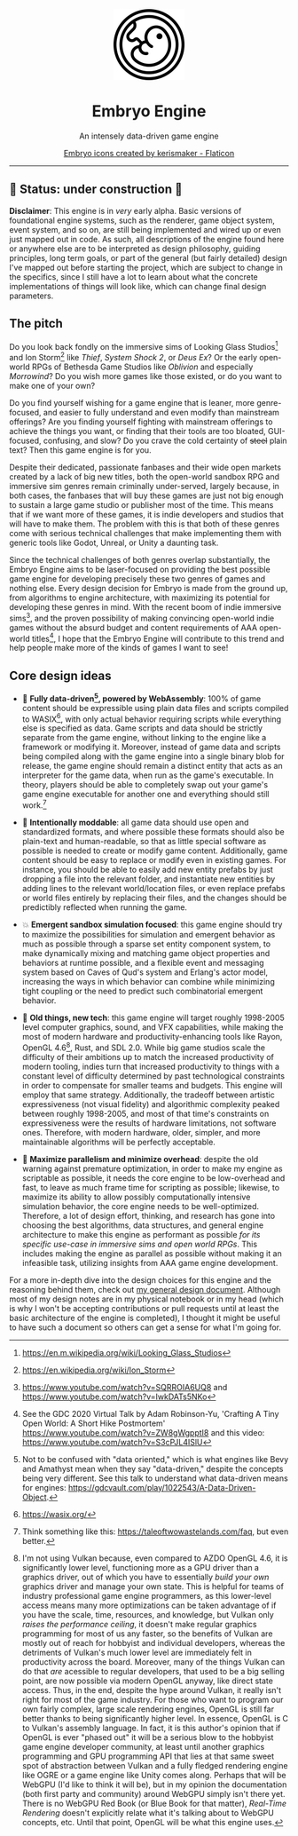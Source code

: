 <div align="center"> <img src="./embryo.png" width="128"
  height="128" style="display: block; margin: 0 auto"/>
  <h1>Embryo Engine</h1> <p>An intensely data-driven game
  engine</p>

<a href="https://www.flaticon.com/free-icons/embryo"
title="embryo icons">Embryo icons created by kerismaker -
Flaticon</a> </div>


---

## 🚧 Status: under construction 🚧

**Disclaimer**: This engine is in *very* early alpha. Basic
versions of foundational engine systems, such as the renderer,
game object system, event system, and so on, are still being
implemented and wired up or even just mapped out in code. As
such, all descriptions of the engine found here or anywhere else
are to be interpreted as design philosophy, guiding principles,
long term goals, or part of the general (but fairly detailed)
design I've mapped out before starting the project, which are
subject to change in the specifics, since I still have a lot to
learn about what the concrete implementations of things will look
like, which can change final design parameters.

## The pitch

Do you look back fondly on the immersive sims of Looking Glass
Studios[^1] and Ion Storm[^2] like *Thief*, *System Shock 2*, or
*Deus Ex*? Or the early open-world RPGs of Bethesda Game Studios
like *Oblivion* and especially *Morrowind*? Do you wish more
games like those existed, or do you want to make one of your own?

Do you find yourself wishing for a game engine that is leaner, more genre-focused, and easier to fully understand and even modify than mainstream offerings? Are you finding yourself fighting with mainstream offerings to achieve the things you want, or finding that their tools are too bloated, GUI-focused, confusing, and slow? Do you crave the cold certainty of ~~steel~~ plain text? Then this game engine is for you.

Despite their dedicated, passionate fanbases and their wide open markets created by a lack of big new titles, both the open-world sandbox RPG and immersive sim genres remain criminally under-served, largely because, in both cases, the fanbases that will buy these games are just not big enough to sustain a large game studio or publisher most of the time. This means that if we want more of these games, it is indie developers and studios that will have to make them. The problem with this is that both of these genres come with serious technical challenges that make implementing them with generic tools like Godot, Unreal, or Unity a daunting task.

Since the technical challenges of both genres overlap substantially, the Embryo Engine aims to be laser-focused on providing the best possible game engine for developing precisely these two genres of games and nothing else. Every design decision for Embryo is made from the ground up, from algorithms to engine architecture, with maximizing its potential for developing these genres in mind. With the recent boom of indie immersive sims[^3], and the proven possibility of making convincing open-world indie games without the absurd budget and content requirements of AAA open-world titles[^4], I hope that the Embryo Engine will contribute to this trend and help people make more of the kinds of games I want to see!

## Core design ideas

- 📝 **Fully data-driven[^5], powered by WebAssembly**: 100% of game content should be expressible using plain data files and scripts compiled to WASIX[^8], with only actual behavior requiring scripts while everything else is specified as data. Game scripts and data should be strictly separate from the game engine, without linking to the engine like a framework or modifying it. Moreover, instead of game data and scripts being compiled along with the game engine into a single binary blob for release, the game engine should remain a distinct entity that acts as an interpreter for the game data, when run as the game's executable. In theory, players should be able to completely swap out your game's game engine executable for another one and everything should still work.[^6]

- 🔬 **Intentionally moddable**: all game data should use open
  and standardized formats, and where possible these formats
  should also be plain-text and human-readable, so that as little
  special software as possible is needed to create or modify game content. Additionally, game content should be easy to replace or modify even in existing games. For instance, you should be able to easily add new entity prefabs by just dropping a file into the relevant folder, and instantiate new entities by adding lines to the relevant world/location files, or even replace prefabs or world files entirely by replacing their files, and the changes should be predictibly reflected when running the game.
  
- 💥 **Emergent sandbox simulation focused**: this game engine should try to maximize the possibilities for simulation and emergent behavior as much as possible through a sparse set entity component system, to make dynamically mixing and matching game object properties and behaviors at runtime possible, and a flexible event and messaging system based on Caves of Qud's system and Erlang's actor model, increasing the ways in which behavior can combine while minimizing tight coupling or the need to predict such combinatorial emergent behavior.

- 🧓 **Old things, new tech**: this game engine will target
  roughly 1998-2005 level computer graphics, sound, and VFX capabilities, while making the most of modern hardware and productivity-enhancing tools like Rayon, OpenGL 4.6[^7], Rust, and SDL 2.0. While big game studios scale the difficulty of their ambitions up to match the increased productivity of modern tooling, indies turn that increased productivity to things with a constant level of difficulty determined by past technological constraints in order to compensate for smaller teams and budgets. This engine will employ that same strategy. Additionally, the tradeoff between artistic expressiveness (not visual fidelity) and algorithmic complexity peaked between roughly 1998-2005, and most of that time's constraints on expressiveness were the results of hardware limitations, not software ones. Therefore, with modern hardware, older, simpler, and more maintainable algorithms will be perfectly acceptable.

- 🔀 **Maximize parallelism and minimize overhead**: despite the old warning against premature optimization, in order to make my engine as scriptable as possible, it needs the core engine to be low-overhead and fast, to leave as much frame time for scripting as possible; likewise, to maximize its ability to allow possibly computationally intensive simulation behavior, the core engine needs to be well-optimized. Therefore, a lot of design effort, thinking, and research has gone into choosing the best algorithms, data structures, and general engine architecture to make this engine as performant as possible *for its specific use-case in immersive sims and open world RPGs*. This includes making the engine as parallel as possible without making it an infeasible task, utilizing insights from AAA game engine development.

For a more in-depth dive into the design choices for this engine
and the reasoning behind them, check out [my general design
document](./DESIGN.md). Although most of my design notes are in
my physical notebook or in my head (which is why I won't be
accepting contributions or pull requests until at least the basic
architecture of the engine is completed), I thought it might be
useful to have such a document so others can get a sense for what
I'm going for.

[^1]: <https://en.m.wikipedia.org/wiki/Looking_Glass_Studios>

[^2]: <https://en.wikipedia.org/wiki/Ion_Storm>

[^3]: <https://www.youtube.com/watch?v=SQRROIA6UQ8> and
    <https://www.youtube.com/watch?v=IwkDATs5NKo>

[^4]: See the GDC 2020 Virtual Talk by Adam Robinson-Yu,
    'Crafting A Tiny Open World: A Short Hike Postmortem'
    <https://www.youtube.com/watch?v=ZW8gWgpptI8> and this video:
    <https://www.youtube.com/watch?v=S3cPJL4ISlU>

[^5]: Not to be confused with "data oriented," which is what
    engines like Bevy and Amathyst mean when they say
    "data-driven," despite the concepts being very different. See
    this talk to understand what data-driven means for engines:
    <https://gdcvault.com/play/1022543/A-Data-Driven-Object>.

[^6]: Think something like this:
    <https://taleoftwowastelands.com/faq>, but even better.
    
[^7]: I'm not using Vulkan because, even compared to AZDO OpenGL
    4.6, it is significantly lower level, functioning more as a
    GPU driver than a graphics driver, out of which you have to
    essentially *build your own* graphics driver and manage your
    own state. This is helpful for teams of industry professional
    game engine programmers, as this lower-level access means
    many more optimizations can be taken advantage of if you have
    the scale, time, resources, and knowledge, but Vulkan only
    *raises the performance ceiling*, it doesn't make regular
    graphics programming for most of us any faster, so the
    benefits of Vulkan are mostly out of reach for hobbyist and
    individual developers, whereas the detriments of Vulkan's
    much lower level are immediately felt in productivity across
    the board. Moreover, many of the things Vulkan can do that
    *are* acessible to regular developers, that used to be a big
    selling point, are now possible via modern OpenGL anyway,
    like direct state access. Thus, in the end, despite the hype
    around Vulkan, it really isn't right for most of the game
    industry. For those who want to program our own fairly
    complex, large scale rendering engines, OpenGL is still far
    better thanks to being significantly higher level. In
    essence, OpenGL is C to Vulkan's assembly language. In fact,
    it is this author's opinion that if OpenGL is ever "phased
    out" it will be a serious blow to the hobbyist game engine
    developer community, at least until another graphics
    programming and GPU programming API that lies at that same
    sweet spot of abstraction between Vulkan and a fully fledged
    rendering engine like OGRE or a game engine like Unity comes
    along. Perhaps that will be WebGPU (I'd like to think it will
    be), but in my opinion the documentation (both first party
    and community) around WebGPU simply isn't there yet. There is
    no WebGPU Red Book (or Blue Book for that matter), *Real-Time
    Rendering* doesn't explicitly relate what it's talking about
    to WebGPU concepts, etc. Until that point, OpenGL will be
    what this engine uses.
[^8]: https://wasix.org/
